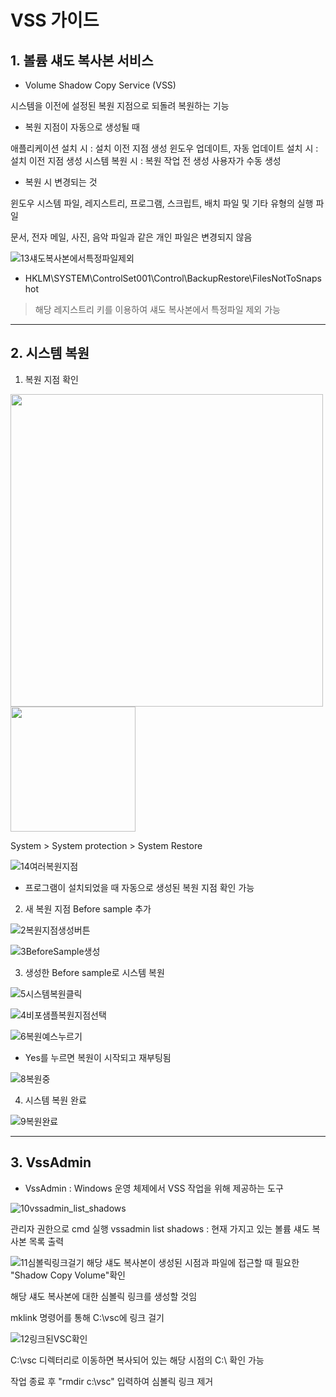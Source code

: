 # VSS 가이드

## 1. 볼륨 섀도 복사본 서비스

-  Volume Shadow Copy Service (VSS)
   
  시스템을 이전에 설정된 복원 지점으로 되돌려 복원하는 기능
  
  
-  복원 지점이 자동으로 생성될 때

  애플리케이션 설치 시 : 설치 이전 지점 생성
  윈도우 업데이트, 자동 업데이트 설치 시 : 설치 이전 지점 생성
  시스템 복원 시 : 복원 작업 전 생성
  사용자가 수동 생성 


-  복원 시 변경되는 것

  윈도우 시스템 파일, 레지스트리, 프로그램,
  스크립트, 배치 파일 및 기타 유형의 실행 파일
 
  문서, 전자 메일, 사진, 음악 파일과 같은 개인 파일은 변경되지 않음


![13섀도복사본에서특정파일제외](https://user-images.githubusercontent.com/42834364/99343630-9cddf580-28d1-11eb-9554-6b99a4d69e55.png)

-  HKLM\SYSTEM\ControlSet001\Control\BackupRestore\FilesNotToSnapshot
 
 > 해당 레지스트리 키를 이용하여 섀도 복사본에서 특정파일 제외 가능


 -------------------------
 
## 2. 시스템 복원
  
  1) 복원 지점 확인
  
  <div>
  <img width="500" src="https://user-images.githubusercontent.com/42834364/99343605-964f7e00-28d1-11eb-8bf1-336eb174dc79.png">
  <img width="200" src="https://user-images.githubusercontent.com/42834364/99343615-98b1d800-28d1-11eb-9e09-cc8280981828.png">
  </div>
  
  System > System protection > System Restore
  
  ![14여러복원지점](https://user-images.githubusercontent.com/42834364/99343634-9cddf580-28d1-11eb-963f-0b9e04726582.JPG)
  
 - 프로그램이 설치되었을 때 자동으로 생성된 복원 지점 확인 가능
 
 
 2) 새 복원 지점 Before sample 추가
 
 ![2복원지점생성버튼](https://user-images.githubusercontent.com/42834364/99343609-9780ab00-28d1-11eb-91dc-37c42bbc7ba2.png)
 
 ![3BeforeSample생성](https://user-images.githubusercontent.com/42834364/99343612-98194180-28d1-11eb-8ed6-9a0aada23d36.png)


 3) 생성한 Before sample로 시스템 복원
 
 ![5시스템복원클릭](https://user-images.githubusercontent.com/42834364/99343615-98b1d800-28d1-11eb-9e09-cc8280981828.png)
 
 ![4비포샘플복원지점선택](https://user-images.githubusercontent.com/42834364/99343614-98194180-28d1-11eb-9247-18858e343adc.png)
 
 ![6복원예스누르기](https://user-images.githubusercontent.com/42834364/99343616-994a6e80-28d1-11eb-8b87-bf5fca7b5728.png)
 
 - Yes를 누르면 복원이 시작되고 재부팅됨

 ![8복원중](https://user-images.githubusercontent.com/42834364/99343619-99e30500-28d1-11eb-8bf7-56cb86bcfda4.png)


 4) 시스템 복원 완료
 
 ![9복원완료](https://user-images.githubusercontent.com/42834364/99343622-9b143200-28d1-11eb-89b7-e18a70237630.png)


---------------------------------------

## 3. VssAdmin

-  VssAdmin : Windows 운영 체제에서 VSS 작업을 위해 제공하는 도구

 ![10vssadmin_list_shadows](https://user-images.githubusercontent.com/42834364/99343625-9bacc880-28d1-11eb-9898-50608aec966a.png)

  관리자 권한으로 cmd 실행
  vssadmin list shadows : 현재 가지고 있는 볼륨 섀도 복사본 목록 출력
  
 ![11심볼릭링크걸기](https://user-images.githubusercontent.com/42834364/99343626-9bacc880-28d1-11eb-8d10-156cd0752d27.png)
  해당 섀도 복사본이 생성된 시점과 파일에 접근할 때 필요한 "Shadow Copy Volume"확인

  해당 섀도 복사본에 대한 심볼릭 링크를 생성할 것임

  mklink 명령어를 통해 C:\vsc에 링크 걸기
  
 ![12링크된VSC확인](https://user-images.githubusercontent.com/42834364/99343627-9c455f00-28d1-11eb-8ec3-b608fd1a238e.png)
  
  C:\vsc 디렉터리로 이동하면 복사되어 있는 해당 시점의 C:\ 확인 가능

  작업 종료 후 "rmdir c:\vsc" 입력하여 심볼릭 링크 제거

